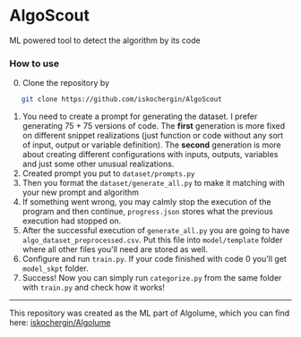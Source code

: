 # AlgoScout
ML powered tool to detect the algorithm by its code

### How to use
0. Clone the repository by 
```bash
   git clone https://github.com/iskochergin/AlgoScout
```
1. You need to create a prompt for generating the dataset. 
I prefer generating 75 + 75 versions of code. The **first** generation is more fixed on
different snippet realizations (just function or code without any sort of input, output or variable definition).
The **second** generation is more about creating different configurations with inputs, outputs, variables and 
just some other unusual realizations.
2. Created prompt you put to `dataset/prompts.py`
3. Then you format the `dataset/generate_all.py` to make it matching with your new prompt and algorithm
4. If something went wrong, you may calmly stop the execution of the program and then continue, `progress.json`
stores what the previous execution had stopped on.
5. After the successful execution of `generate_all.py` you are going to have `algo_dataset_preprocessed.csv`. 
Put this file into `model/template` folder where all other files you'll need are stored as well.
6. Configure and run `train.py`. If your code finished with code 0 you'll get `model_skpt` folder. 
7. Success! Now you can simply run `categorize.py` from the same folder with `train.py` and check how it works!

--- 
This repository was created as the ML part of Algolume, which you can find here: [iskochergin/Algolume](https://github.com/iskochergin/Algolume)